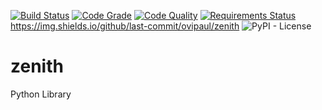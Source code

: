 [![Build Status](https://travis-ci.com/ovipaul/zenith.svg?branch=master)](https://travis-ci.com/ovipaul/zenith)
[![Code Grade](https://www.code-inspector.com/project/11707/status/svg)](https://frontend.code-inspector.com/public/project/11707/zenith/dashboard)
[![Code Quality](https://www.code-inspector.com/project/11707/score/svg)](https://frontend.code-inspector.com/public/project/11707/zenith/dashboard)
[![Requirements Status](https://requires.io/github/ovipaul/zenith/requirements.svg?branch=master)](https://requires.io/github/ovipaul/zenith/requirements/?branch=master)
https://img.shields.io/github/last-commit/ovipaul/zenith
![PyPI - License](https://img.shields.io/pypi/l/zenith)
# zenith
Python Library
